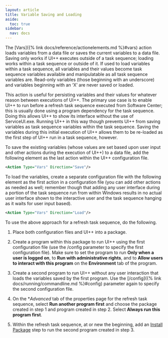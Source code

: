 ```yaml
---
layout: article
title: Variable Saving and Loading
aside:
  toc: true
sidebar:
  nav: docs
---
```


The [Vars]({% link docs/reference/actionelements.md %}#vars) action loads variables from a data file or saves the current variables to a data file. Saving only works if UI++ executes outside of a task sequence; loading works within a task sequence or outside of it. If used to load variables within a task sequence, all variables and their values become task sequence variables available and manipulatable as all task sequence variables are. Read-only variables (those beginning with an underscore) and variables beginning with an ‘X’ are never saved or loaded.

This action is useful for persisting variables and their values for whatever reason between executions of UI++. The primary use case is to enable UI++ to run before a refresh task sequence executed from Software Center; this is usually done using a program dependency for the task sequence. Doing this allows UI++ to show its interface without the use of ServiceUI.exe. Running UI++ in this way though prevents UI++ from saving variables as task sequence variables within the task sequence. Saving the variables during this initial execution of UI++ allows them to be re-loaded as the first step of UI++ run in a task sequence, however.

To save the existing variables (whose values are set based upon user input and other actions during the execution of UI++) to a data file, add the following element as the last action within the UI++ configuration file.

~~~ xml
<Action Type="Vars" Direction="Save"/>
~~~

To load the variables, create a separate configuration file with the following element as the first action in a configuration file (you can add other actions as needed as well; remember though that adding any user interface during a portion of the task sequence run from within Windows results in no actual user interface shown to the interactive user and the task sequence hanging as it waits for user input based).

~~~ xml
<Action Type="Vars" Direction="Load"/>
~~~

To use the above approach for a refresh task sequence, do the following.

1. Place both configuration files and UI++ into a package.

2. Create a program within this package to run UI++ using the first configuration file (use the /config parameter to specify the first configuration file). Make sure to set the program to run **Only when a user is logged on**, to **Run with administrative rights**, and to **Allow users to interact with this program** on the **Environment** tab of the program.
                      
3. Create a second program to run UI++ without any user interaction that loads the variables saved by the first program. Use the [/config]({% link docs/running/commandline.md %}#config) parameter again to specify the second configuration file.

4. On the **Advanced* tab of the properties page for the refresh task sequence, select **Run another program first** and choose the package created in step 1 and program created in step 2. Select **Always run this program first**.
  
5. Within the refresh task sequence, at or new the beginning, add an [Install Package](https://docs.microsoft.com/en-us/sccm/osd/understand/task-sequence-steps#BKMK_InstallPackage) step to run the second program created in step 3.